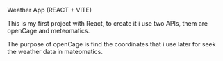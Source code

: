 Weather App (REACT + VITE)

This is my first project with React, to create it i use two APIs, them are openCage and meteomatics.

The purpose of openCage is find the coordinates that i use later for seek the weather data in mateomatics. 
